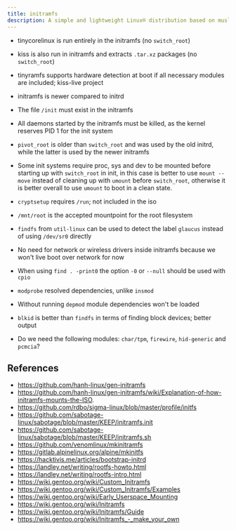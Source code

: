```yaml
---
title: initramfs
description: A simple and lightweight Linux® distribution based on musl libc and toybox
---
```


- tinycorelinux is run entirely in the initramfs (no `switch_root`)
- kiss is also run in initramfs and extracts `.tar.xz` packages (no `switch_root`)
- tinyramfs supports hardware detection at boot if all necessary modules are included; kiss-live project

- initramfs is newer compared to initrd
- The file `/init` must exist in the initramfs
- All daemons started by the initramfs must be killed, as the kernel reserves PID 1 for the init system
- `pivot_root` is older than `switch_root` and was used by the old initrd, while the latter is used by the newer initramfs
- Some init systems require proc, sys and dev to be mounted before starting up with `switch_root` in init, in this case is better to use `mount --move` instead of cleaning up with `umount` before `switch_root`, otherwise it is better overall to use `umount` to boot in a clean state.
- `cryptsetup` requires `/run`; not included in the iso
- `/mnt/root` is the accepted mountpoint for the root filesystem
- `findfs` from `util-linux` can be used to detect the label `glaucus` instead of using `/dev/sr0` directly
- No need for network or wireless drivers inside initramfs because we won't live boot over network for now
- When using `find . -print0` the option `-0` or `--null` should be used with `cpio`
- `modprobe` resolved dependencies, unlike `insmod`
- Without running `depmod` module dependencies won't be loaded
- `blkid` is better than `findfs` in terms of finding block devices; better output
- Do we need the following modules: `char/tpm`, `firewire`, `hid-generic` and `pcmcia`?

## References
- https://github.com/hanh-linux/gen-initramfs
- https://github.com/hanh-linux/gen-initramfs/wiki/Explanation-of-how-initramfs-mounts-the-ISO.
- https://github.com/rdbo/sigma-linux/blob/master/profile/initfs
- https://github.com/sabotage-linux/sabotage/blob/master/KEEP/initramfs.init
- https://github.com/sabotage-linux/sabotage/blob/master/KEEP/initramfs.sh
- https://github.com/venomlinux/mkinitramfs
- https://gitlab.alpinelinux.org/alpine/mkinitfs
- https://hacktivis.me/articles/bootstrap-initrd
- https://landley.net/writing/rootfs-howto.html
- https://landley.net/writing/rootfs-intro.html
- https://wiki.gentoo.org/wiki/Custom_Initramfs
- https://wiki.gentoo.org/wiki/Custom_Initramfs/Examples
- https://wiki.gentoo.org/wiki/Early_Userspace_Mounting
- https://wiki.gentoo.org/wiki/Initramfs
- https://wiki.gentoo.org/wiki/Initramfs/Guide
- https://wiki.gentoo.org/wiki/Initramfs_-_make_your_own
